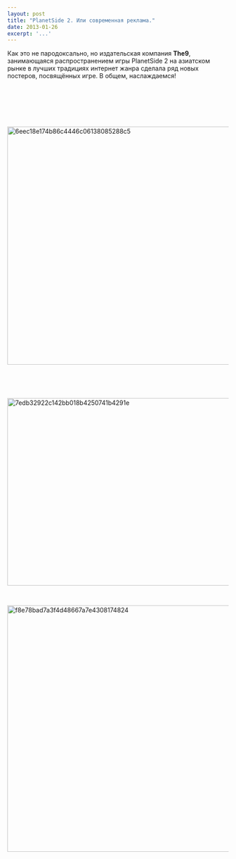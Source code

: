 ```yaml
---
layout: post
title: "PlanetSide 2. Или современная реклама."
date: 2013-01-26
excerpt: '...'
---
```


Как это не пародоксально, но издательская компания <strong>The9</strong>, занимающаяся распространением игры PlanetSide 2 на азиатском рынке в лучших традициях интернет жанра сделала ряд новых постеров, посвящённых игре. В общем, наслаждаемся!

&nbsp;

&nbsp;

&nbsp;

<a href="http://gamersoul.ru/planetside-2-%d0%b8%d0%bb%d0%b8-%d1%81%d0%be%d0%b2%d1%80%d0%b5%d0%bc%d0%b5%d0%bd%d0%bd%d0%b0%d1%8f-%d1%80%d0%b5%d0%ba%d0%bb%d0%b0%d0%bc%d0%b0/6eec18e174b86c4446c06138085288c5/" rel="attachment wp-att-929"><img class="wp-image-929 aligncenter" alt="6eec18e174b86c4446c06138085288c5" src="http://gamersoul.ru/wp-content/uploads/2013/01/6eec18e174b86c4446c06138085288c5.jpg" width="640" height="541" /></a>

&nbsp;

&nbsp;

<a href="http://gamersoul.ru/planetside-2-%d0%b8%d0%bb%d0%b8-%d1%81%d0%be%d0%b2%d1%80%d0%b5%d0%bc%d0%b5%d0%bd%d0%bd%d0%b0%d1%8f-%d1%80%d0%b5%d0%ba%d0%bb%d0%b0%d0%bc%d0%b0/7edb32922c142bb018b4250741b4291e/" rel="attachment wp-att-928"><img class="wp-image-928 aligncenter" alt="7edb32922c142bb018b4250741b4291e" src="http://gamersoul.ru/wp-content/uploads/2013/01/7edb32922c142bb018b4250741b4291e.jpg" width="640" height="426" /></a>

&nbsp;

<a href="http://gamersoul.ru/planetside-2-%d0%b8%d0%bb%d0%b8-%d1%81%d0%be%d0%b2%d1%80%d0%b5%d0%bc%d0%b5%d0%bd%d0%bd%d0%b0%d1%8f-%d1%80%d0%b5%d0%ba%d0%bb%d0%b0%d0%bc%d0%b0/f8e78bad7a3f4d48667a7e4308174824/" rel="attachment wp-att-927"><img class="wp-image-927 aligncenter" alt="f8e78bad7a3f4d48667a7e4308174824" src="http://gamersoul.ru/wp-content/uploads/2013/01/f8e78bad7a3f4d48667a7e4308174824.jpg" width="640" height="560" /></a>

&nbsp;